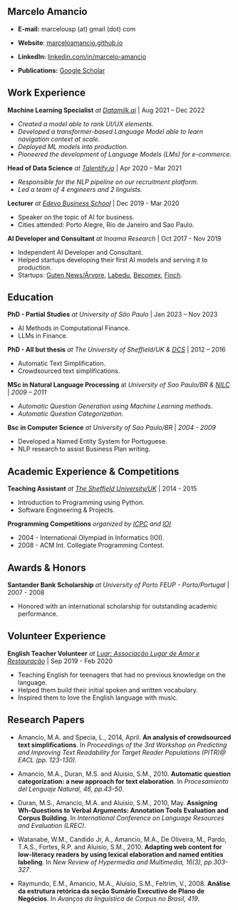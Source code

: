 ## Marcelo Amancio

<!--
**AI Researcher | Machine Learning Engineer | NLP | LLM & AI**
-->

* **E-mail:** marcelousp (at) gmail (dot) com

* **Website**: [marceloamancio.github.io](https://marceloamancio.github.io)

* **LinkedIn:** [linkedin.com/in/marcelo-amancio](https://www.linkedin.com/in/marcelo-amancio/)

* **Publications:** [Google Scholar](https://scholar.google.co.uk/citations?user=VfXjurEAAAAJ)

<!-- Add later
**Additionally, you can consider including:**

* **Presentations:** List any presentations you have given at conferences or other events. Include the title, date, and location of the presentation.
* **Workshops & Trainings:** List any workshops or training sessions you have attended. Include the title, dates, and organization that provided the training.
* **Publications in Non-Academic Journals:** List any articles or publications you have authored in non-academic journals or magazines.

-->

## Work Experience

**Machine Learning Specialist** *at [Datamilk.ai](https://www.datamilk.ai)* | Aug 2021 – Dec 2022

* *Created a model able to rank UI/UX elements.*
* *Developed a transformer-based Language Model able to learn navigation context at scale.*
* *Deployed ML models into production.*
* *Pioneered the development of Language Models (LMs) for e-commerce.*

**Head of Data Science** *at [Talentify.io](https://www.talentify.io)* | Apr 2020 – Mar 2021

* *Responsible for the NLP pipeline on our recruitment platform.*
* *Led a team of 4 engineers and 2 linguists.*

**Lecturer** *at [Edevo Business School](https://edevo.com.br)* | Dec 2019 - Mar 2020

* Speaker on the topic of AI for business.
* Cities attended: Porto Alegre, Rio de Janeiro and Sao Paulo.

**AI Developer and Consultant** *at Inoama Research* | Oct 2017 - Nov 2019

* Independent AI Developer and Consultant.
* Helped startups developing their first AI models and serving it to production.
* Startups: [Guten News/Árvore](https://www.arvore.com.br), [Labedu](https://labedu.org.br), [Becomex](https://becomex.com.br), [Finch](https://finchsolucoes.com.br).

## Education

**PhD - Partial Studies** *at University of São Paulo* | Jan 2023 – Nov 2023

* AI Methods in Computational Finance.
* LLMs in Finance.

**PhD - All but thesis** *at The University of Sheffield/UK & [DCS](https://www.sheffield.ac.uk/dcs)* | 2012 – 2016

* Automatic Text Simplification.
* Crowdsourced text simplifications.

**MSc in Natural Language Processing** at *University of Sao Paulo/BR & [NILC](https://sites.google.com/view/nilc-usp/)* | *2009 – 2011*

* *Automatic Question Generation using Machine Learning methods*.
* *Automatic Question Categorization.*

**Bsc in Computer Science** *at University of Sao Paulo/BR* | *2004 - 2009*
* Developed a Named Entity System for Portuguese.
* NLP research to assist Business Plan writing.

## Academic Experience & Competitions

**Teaching Assistant** *at [The Sheffield University/UK](https://www.sheffield.ac.uk)* | 2014 - 2015
* Introduction to Programming using Python.
* Software Engineering & Projects.

**Programming Competitions** *organized by [ICPC](https://icpc.global) and [IOI](https://ioinformatics.org)*
* 2004 - International Olympiad in Informatics (IOI).
* 2008 - ACM Int. Collegiate Programming Contest.

## Awards & Honors
**Santander Bank Scholarship** *at University of Porto FEUP - Porto/Portugal* | 2007 - 2008
* Honored with an international scholarship for outstanding academic performance.

## Volunteer Experience

**English Teacher Volunteer** *at [Luar: Associação Lugar de Amor e Restauração](https://luar.org.br)* | Sep 2019 - Feb 2020

* Teaching English for teenagers that had no previous knowledge on the language.
* Helped them build their initial spoken and written vocabulary.
* Inspired them to love the English language with music.

## Research Papers

* Amancio, M.A. and Specia, L., 2014, April. **An analysis of crowdsourced text simplifications**. In *Proceedings of the 3rd Workshop on Predicting and Improving Text Readability for Target Reader Populations (PITR)@ EACL (pp. 123-130)*.

* Amancio, M.A., Duran, M.S. and Aluisio, S.M., 2010. **Automatic question categorization: a new approach for text elaboration**. In *Procesamiento del Lenguaje Natural, 46, pp.43-50*.

* Duran, M.S., Amancio, M.A. and Aluisio, S.M., 2010, May. **Assigning Wh-Questions to Verbal Arguments: Annotation Tools Evaluation and Corpus Building**. In *International Conference on Language Resources and Evaluation (LREC)*.

* Watanabe, W.M., Candido Jr, A., Amancio, M.A., De Oliveira, M., Pardo, T.A.S., Fortes, R.P. and Aluisio, S.M., 2010. **Adapting web content for low-literacy readers by using lexical elaboration and named entities labeling**. In *New Review of Hypermedia and Multimedia, 16(3), pp.303-327*.

* Raymundo, E.M., Amancio, M.A., Aluisio, S.M., Feltrim, V., 2008. **Análise da estrutura retórica da seção Sumário Executivo de Plano de Negócios**. In *Avanços da linguística de Corpus no Brasil, 419*.

